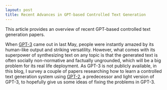 ```yaml
---
layout: post
title: Recent Advances in GPT-based Controlled Text Generation
---
```


This article provides an overview of recent GPT-based controlled text generation papers.

When [GPT-3](https://arxiv.org/abs/2005.14165) came out in last May, people were instantly amazed by its human-like output and striking versatility.
However, what comes with its superpower of synthesizing text on any topic is that the generated text is often socially non-normative and factually ungrounded, 
which will be a big problem for its real life deployment.
As GPT-3 is not publicly available, in this blog, I survey a couple of papers researching how to learn a controlled text generation system using [GPT-2](https://openai.com/blog/gpt-2-6-month-follow-up/),
a predecessor and light version of GPT-3, to hopefully give us some ideas of fixing the problems in GPT-3.